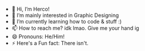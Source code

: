 - 👋 Hi, I’m Herco!
- 👀 I’m mainly interested in Graphic Designing
- 🌱 I’m currently learning how to code & stuff :)
- 📫 How to reach me? idk lmao. Give me your hand ig
- 😄 Pronouns: He/Him!
- ⚡ Here's a Fun fact: There isn't.

<!---
ukakooo/ukakooo is a ✨ special ✨ repository because its `README.md` (this file) appears on your GitHub profile.
You can click the Preview link to take a look at your changes.
--->
